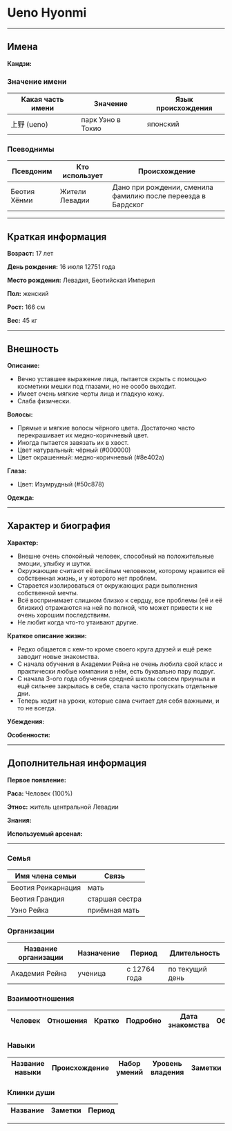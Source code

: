 # Ueno Hyonmi

---

## Имена

**Кандзи:**

### Значение имени

| Какая часть имени | Значение          | Язык происхождения |
| ----------------- | ----------------- | ------------------ |
| 上野 (ueno)       | парк Уэно в Токио | японский           |

### Псеводнимы

| Псевдоним    | Кто использует | Происхождение                                                |
| ------------ | -------------- | ------------------------------------------------------------ |
| Беотия Хёнми | Жители Левадии | Дано при рождении, сменила фамилию после переезда в Бардског |

---

## Краткая информация

**Возраст:** 17 лет

**День рождения:** 16 июля 12751 года

**Место рождения:** Левадия, Беотийская Империя

**Пол:** женский

**Рост:** 166 см

**Вес:** 45 кг

---

## Внешность

**Описание:**
+ Вечно уставшее выражение лица, пытается скрыть с помощью косметики мешки под глазами, но не особо выходит.
+ Имеет очень мягкие черты лица и гладкую кожу.
+ Слаба физически.

**Волосы:**
+ Прямые и мягкие волосы чёрного цвета. Достаточно часто перекрашивает их медно-коричневый цвет.
+ Иногда пытается завязать их в хвост.
+ Цвет натуральный: чёрный (#000000)
+ Цвет окрашенный: медно-коричневый (#8e402a)

**Глаза:**
+ Цвет: Изумрудный (#50c878)

**Одежда:**

---

## Характер и биография

**Характер:**
+ Внешне очень спокойный человек, способный на положительные эмоции, улыбку и шутки.
+ Окружающие считают её весёлым человеком, которому нравится её собственная жизнь, и у которого нет проблем.
+ Старается изолироваться от окружающих ради выполнения собственной мечты.
+ Всё воспринимает слишком близко к сердцу, все проблемы (её и её близких) отражаются на ней по полной, что может привести к не очень хорошим последствиям.
+ Не любит когда что-то утаивают другие.

**Краткое описание жизни:**
+ Редко общается с кем-то кроме своего круга друзей и ещё реже заводит новые знакомства.
+ С начала обучения в Академии Рейна не очень любила свой класс и практически любые компании в нём, есть буквально пару подруг.
+ С начала 3-ого года обучения средней школы совсем приуныла и ещё сильнее закрылась в себе, стала часто пропускать отдельные дни.
+ Теперь ходит на уроки, которые сама считает для себя важными, и то не всегда.

**Убеждения:**

**Особенности:**

---

## Дополнительная информация

**Первое появление:**

**Раса:** Человек (100%)

**Этнос:** житель центральной Левадии

**Знания:**

**Используемый арсенал:**

---

### Семья

| Имя члена семьи    | Связь          |
| ------------------ | -------------- |
| Беотия Реикарнация | мать           |
| Беотия Грандия     | старшая сестра |
| Уэно Рейка         | приёмная мать  |

### Организации

| Название организации | Назначение | Период       | Длительность    |
| -------------------- | ---------- | ------------ | --------------- |
| Академия Рейна       | ученица    | с 12764 года | по текущий день |

### Взаимоотношения

| Человек | Отношения | Кратко | Подробно | Дата знакомства | Обстоятельства |
| ------- | --------- | ------ | -------- | --------------- | -------------- |

### Навыки

| Название навыки | Происхождение | Набор умений | Уровень владения | Заметки |
| --------------- | ------------- | ------------ | ---------------- | ------- |

### Клинки души

| Название | Заметки | Период |
| -------- | ------- | ------ |

---
